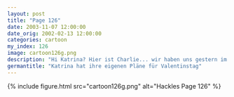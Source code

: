 ```yaml
---
layout: post
title: "Page 126"
date: 2003-11-07 12:00:00
date_orig: 2002-02-13 12:00:00
categories: cartoon
my_index: 126
image: cartoon126g.png
description: "Hi Katrina? Hier ist Charlie... wir haben uns gestern im Internet cafe getroffen. Sollen wir uns heute abend treffen Ummm, nee...Ich kann nicht heute abend Ich bin beschäftigt mit dem compillieren von meinem Linux Kernels Wow, das ist die coolste Ausrede die ich gehört habe Katrina"
germantitle: "Katrina hat ihre eigenen Pläne für Valentinstag"
---
```


{% include figure.html src="cartoon126g.png" alt="Hackles Page 126"  %}
